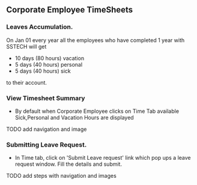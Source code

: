 Corporate Employee TimeSheets  
-------- 


### Leaves Accumulation.
On Jan 01 every year all the employees who have completed 1 year with SSTECH will get 
- 10 days (80 hours) vacation
- 5 days (40 hours) personal
- 5 days (40 hours) sick   

to their account.
### View Timesheet Summary 
- By default when Corporate Employee clicks on Time Tab available Sick,Personal and Vacation Hours are displayed

TODO add navigation and image

### Submitting Leave Request.
- In Time tab, click on 'Submit Leave request' link which pop ups a leave request window. Fill the details and submit.

TODO add steps with navigation and images






 





